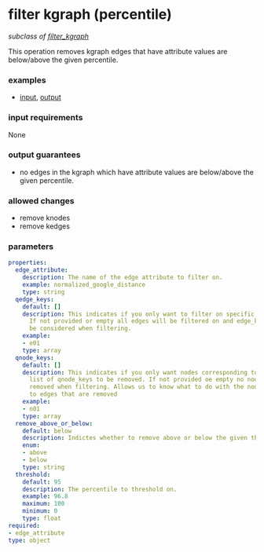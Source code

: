 # filter kgraph (percentile)

_subclass of [filter_kgraph](./filter_kgraph.md)_

This operation removes kgraph edges that have attribute values are below/above the given percentile.

### examples

- [input](../examples/fill_and_filter/messages/05_filtered_kgraph_stat_input.json), [output](../examples/fill_and_filter/messages/06_filtered_kgraph_std_dev_output.json)

### input requirements

None

### output guarantees

- no edges in the kgraph which have attribute values are below/above the given percentile.

### allowed changes

- remove knodes
- remove kedges

### parameters

```yaml
properties:
  edge_attribute:
    description: The name of the edge attribute to filter on.
    example: normalized_google_distance
    type: string
  qedge_keys:
    default: []
    description: This indicates if you only want to filter on specific edge_keys.
      If not provided or empty all edges will be filtered on and edge_key will not
      be considered when filtering.
    example:
    - e01
    type: array
  qnode_keys:
    default: []
    description: This indicates if you only want nodes corresponding to a specific
      list of qnode_keys to be removed. If not provided oe empty no nodes will be
      removed when filtering. Allows us to know what to do with the nodes connected
      to edges that are removed
    example:
    - n01
    type: array
  remove_above_or_below:
    default: below
    description: Indictes whether to remove above or below the given threshold.
    enum:
    - above
    - below
    type: string
  threshold:
    default: 95
    description: The percentile to threshold on.
    example: 96.8
    maximum: 100
    minimum: 0
    type: float
required:
- edge_attribute
type: object
```
